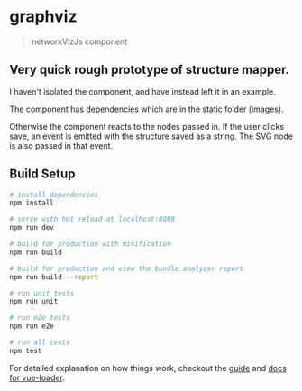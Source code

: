 # graphviz

> networkVizJs component

## Very quick rough prototype of structure mapper.

I haven't isolated the component, and have instead left it in an example.

The component has dependencies which are in the static folder (images).

Otherwise the component reacts to the nodes passed in.
If the user clicks save, an event is emitted with the structure saved as a string.
The SVG node is also passed in that event.


## Build Setup

``` bash
# install dependencies
npm install

# serve with hot reload at localhost:8080
npm run dev

# build for production with minification
npm run build

# build for production and view the bundle analyzer report
npm run build --report

# run unit tests
npm run unit

# run e2e tests
npm run e2e

# run all tests
npm test
```

For detailed explanation on how things work, checkout the [guide](http://vuejs-templates.github.io/webpack/) and [docs for vue-loader](http://vuejs.github.io/vue-loader).

